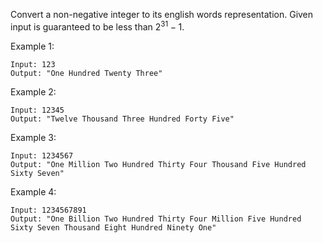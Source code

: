 Convert a non-negative integer to its english words representation. Given input is guaranteed to be less than $2^31 - 1$.

Example 1:

```
Input: 123
Output: "One Hundred Twenty Three"
```

Example 2:
```
Input: 12345
Output: "Twelve Thousand Three Hundred Forty Five"
```

Example 3:
```
Input: 1234567
Output: "One Million Two Hundred Thirty Four Thousand Five Hundred Sixty Seven"
```

Example 4:
```
Input: 1234567891
Output: "One Billion Two Hundred Thirty Four Million Five Hundred Sixty Seven Thousand Eight Hundred Ninety One"
```